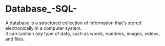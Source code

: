 # Database_-SQL-
A database is a structured collection of information that's stored electronically in a computer system.
<br>
It can contain any type of data, such as words, numbers, images, videos, and files.
